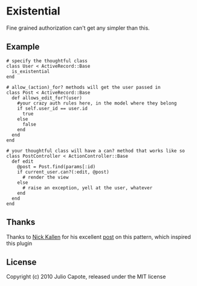 # Existential
Fine grained authorization can't get any simpler than this.

## Example
    # specify the thoughtful class
    class User < ActiveRecord::Base
      is_existential
    end

    # allow_(action)_for? methods will get the user passed in
    class Post < ActiveRecord::Base
      def allows_edit_for?(user)
        #your crazy auth rules here, in the model where they belong
        if self.user_id == user.id
          true
        else
          false
        end
      end
    end

    # your thoughtful class will have a can? method that works like so
    class PostController < ActionController::Base
      def edit
        @post = Post.find(params[:id)
       	if current_user.can?(:edit, @post)
          # render the view          
        else
          # raise an exception, yell at the user, whatever
        end
      end
    end    

## Thanks

Thanks to [Nick Kallen](twitter.com/nk) for his excellent [post](http://pivotallabs.com/users/nick/blog/articles/272-access-control-permissions-in-rails) on this pattern, which inspired this plugin


## License

Copyright (c) 2010 Julio Capote, released under the MIT license
